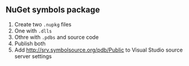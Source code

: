 ## NuGet symbols package

1. Create two `.nupkg` files
  1. One with `.dlls`
  1. Othre with `.pdbs` and source code
1. Publish both
1. Add http://srv.symbolsource.org/pdb/Public to Visual Studio source server settings